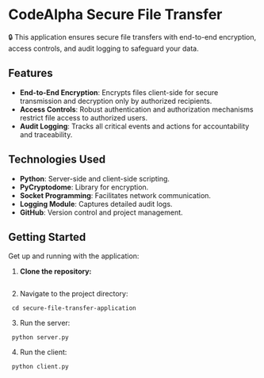 # CodeAlpha Secure File Transfer

🔒 This application ensures secure file transfers with end-to-end encryption, access controls, and audit logging to safeguard your data.

## Features

- **End-to-End Encryption**: Encrypts files client-side for secure transmission and decryption only by authorized recipients.
- **Access Controls**: Robust authentication and authorization mechanisms restrict file access to authorized users.
- **Audit Logging**: Tracks all critical events and actions for accountability and traceability.

## Technologies Used

- **Python**: Server-side and client-side scripting.
- **PyCryptodome**: Library for encryption.
- **Socket Programming**: Facilitates network communication.
- **Logging Module**: Captures detailed audit logs.
- **GitHub**: Version control and project management.

## Getting Started

Get up and running with the application:

1. **Clone the repository:**
   ```bash
   

2. Navigate to the project directory:
```
 cd secure-file-transfer-application
```
3. Run the server:
```
 python server.py
```
4. Run the client:
```
 python client.py
```
